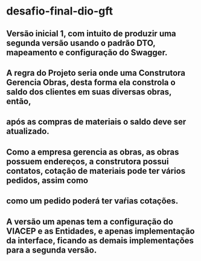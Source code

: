 # desafio-final-dio-gft

## Versão inicial 1, com intuito de produzir uma segunda versão usando o padrão DTO, mapeamento e configuração do Swagger.
## A regra do Projeto seria onde uma Construtora Gerencia Obras, desta forma ela constrola o saldo dos clientes em suas diversas obras, então,
## após as compras de materiais o saldo deve ser atualizado.
## Como a empresa gerencia as obras, as obras possuem endereços, a construtora possui contatos, cotação de materiais pode ter vários pedidos, assim como
## como um pedido poderá ter vaŕias cotações.
## A versão um apenas tem a configuração do VIACEP e as Entidades, e apenas implementação da interface, ficando as demais implementações para a segunda versão.

